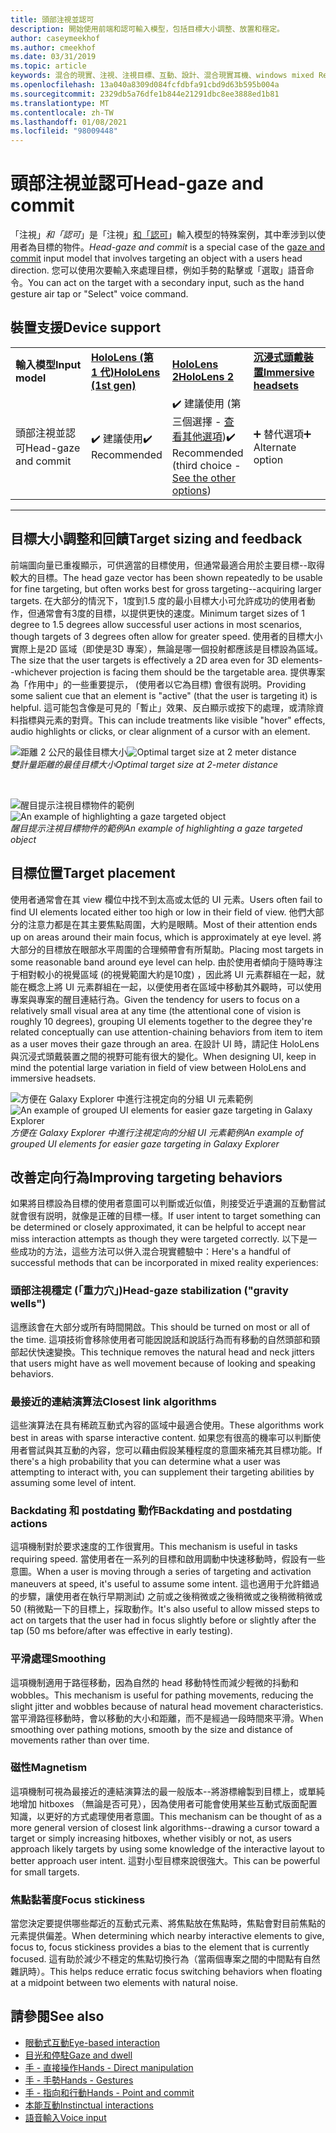 ```yaml
---
title: 頭部注視並認可
description: 開始使用前端和認可輸入模型，包括目標大小調整、放置和穩定。
author: caseymeekhof
ms.author: cmeekhof
ms.date: 03/31/2019
ms.topic: article
keywords: 混合的現實、注視、注視目標、互動、設計、混合現實耳機、windows mixed Reality 耳機、虛擬實境耳機、HoloLens、MRTK、混合現實工具組、目標、焦點、平滑
ms.openlocfilehash: 13a040a8309d084fcfdbfa91cbd9d63b595b004a
ms.sourcegitcommit: 2329db5a76dfe1b844e21291dbc8ee3888ed1b81
ms.translationtype: MT
ms.contentlocale: zh-TW
ms.lasthandoff: 01/08/2021
ms.locfileid: "98009448"
---
```

# <a name="head-gaze-and-commit"></a><span data-ttu-id="072ac-104">頭部注視並認可</span><span class="sxs-lookup"><span data-stu-id="072ac-104">Head-gaze and commit</span></span>

<span data-ttu-id="072ac-105">「注視」_和「認可_」是「注視」[和「認可](gaze-and-commit.md)」輸入模型的特殊案例，其中牽涉到以使用者為目標的物件。</span><span class="sxs-lookup"><span data-stu-id="072ac-105">_Head-gaze and commit_ is a special case of the [gaze and commit](gaze-and-commit.md) input model that involves targeting an object with a users head direction.</span></span> <span data-ttu-id="072ac-106">您可以使用次要輸入來處理目標，例如手勢的點擊或「選取」語音命令。</span><span class="sxs-lookup"><span data-stu-id="072ac-106">You can act on the target with a secondary input, such as the hand gesture air tap or "Select" voice command.</span></span> 

## <a name="device-support"></a><span data-ttu-id="072ac-107">裝置支援</span><span class="sxs-lookup"><span data-stu-id="072ac-107">Device support</span></span>

<table>
    <colgroup>
    <col width="25%" />
    <col width="25%" />
    <col width="25%" />
    <col width="25%" />
    </colgroup>
    <tr>
        <td><span data-ttu-id="072ac-108"><strong>輸入模型</strong></span><span class="sxs-lookup"><span data-stu-id="072ac-108"><strong>Input model</strong></span></span></td>
        <td><span data-ttu-id="072ac-109"><a href="../hololens-hardware-details.md"><strong>HoloLens (第 1 代)</strong></a></span><span class="sxs-lookup"><span data-stu-id="072ac-109"><a href="../hololens-hardware-details.md"><strong>HoloLens (1st gen)</strong></a></span></span></td>
        <td><span data-ttu-id="072ac-110"><a href="https://docs.microsoft.com/hololens/hololens2-hardware"><strong>HoloLens 2</strong></span><span class="sxs-lookup"><span data-stu-id="072ac-110"><a href="https://docs.microsoft.com/hololens/hololens2-hardware"><strong>HoloLens 2</strong></span></span></td>
        <td><span data-ttu-id="072ac-111"><a href="../discover/immersive-headset-hardware-details.md"><strong>沉浸式頭戴裝置</strong></a></span><span class="sxs-lookup"><span data-stu-id="072ac-111"><a href="../discover/immersive-headset-hardware-details.md"><strong>Immersive headsets</strong></a></span></span></td>
    </tr>
     <tr>
        <td><span data-ttu-id="072ac-112">頭部注視並認可</span><span class="sxs-lookup"><span data-stu-id="072ac-112">Head-gaze and commit</span></span></td>
        <td><span data-ttu-id="072ac-113">✔️ 建議使用</span><span class="sxs-lookup"><span data-stu-id="072ac-113">✔️ Recommended</span></span></td>
        <td><span data-ttu-id="072ac-114">✔️ 建議使用 (第三個選擇 - <a href="interaction-fundamentals.md">查看其他選項</a>)</span><span class="sxs-lookup"><span data-stu-id="072ac-114">✔️ Recommended (third choice - <a href="interaction-fundamentals.md">See the other options</a>)</span></span></td>
        <td><span data-ttu-id="072ac-115">➕ 替代選項</span><span class="sxs-lookup"><span data-stu-id="072ac-115">➕ Alternate option</span></span></td>
    </tr>
</table>

---

## <a name="target-sizing-and-feedback"></a><span data-ttu-id="072ac-116">目標大小調整和回饋</span><span class="sxs-lookup"><span data-stu-id="072ac-116">Target sizing and feedback</span></span>

<span data-ttu-id="072ac-117">前端圖向量已重複顯示，可供適當的目標使用，但通常最適合用於主要目標--取得較大的目標。</span><span class="sxs-lookup"><span data-stu-id="072ac-117">The head gaze vector has been shown repeatedly to be usable for fine targeting, but often works best for gross targeting--acquiring larger targets.</span></span> <span data-ttu-id="072ac-118">在大部分的情況下，1度到1.5 度的最小目標大小可允許成功的使用者動作，但通常會有3度的目標，以提供更快的速度。</span><span class="sxs-lookup"><span data-stu-id="072ac-118">Minimum target sizes of 1 degree to 1.5 degrees allow successful user actions in most scenarios, though targets of 3 degrees often allow for greater speed.</span></span> <span data-ttu-id="072ac-119">使用者的目標大小實際上是2D 區域（即使是3D 專案），無論是哪一個投射都應該是目標設為區域。</span><span class="sxs-lookup"><span data-stu-id="072ac-119">The size that the user targets is effectively a 2D area even for 3D elements--whichever projection is facing them should be the targetable area.</span></span> <span data-ttu-id="072ac-120">提供專案為「作用中」的一些重要提示， (使用者以它為目標) 會很有説明。</span><span class="sxs-lookup"><span data-stu-id="072ac-120">Providing some salient cue that an element is "active" (that the user is targeting it) is helpful.</span></span> <span data-ttu-id="072ac-121">這可能包含像是可見的「暫止」效果、反白顯示或按下的處理，或清除資料指標與元素的對齊。</span><span class="sxs-lookup"><span data-stu-id="072ac-121">This can include treatments like visible "hover" effects, audio highlights or clicks, or clear alignment of a cursor with an element.</span></span>

<span data-ttu-id="072ac-122">![距離 2 公尺的最佳目標大小](images/gazetargeting-size-1000px.jpg)</span><span class="sxs-lookup"><span data-stu-id="072ac-122">![Optimal target size at 2 meter distance](images/gazetargeting-size-1000px.jpg)</span></span><br>
<span data-ttu-id="072ac-123">*雙計量距離的最佳目標大小*</span><span class="sxs-lookup"><span data-stu-id="072ac-123">*Optimal target size at 2-meter distance*</span></span>

<br>

<span data-ttu-id="072ac-124">![醒目提示注視目標物件的範例](images/gazetargeting-highlighting-940px.jpg)</span><span class="sxs-lookup"><span data-stu-id="072ac-124">![An example of highlighting a gaze targeted object](images/gazetargeting-highlighting-940px.jpg)</span></span><br>
<span data-ttu-id="072ac-125">*醒目提示注視目標物件的範例*</span><span class="sxs-lookup"><span data-stu-id="072ac-125">*An example of highlighting a gaze targeted object*</span></span>

## <a name="target-placement"></a><span data-ttu-id="072ac-126">目標位置</span><span class="sxs-lookup"><span data-stu-id="072ac-126">Target placement</span></span>

<span data-ttu-id="072ac-127">使用者通常會在其 view 欄位中找不到太高或太低的 UI 元素。</span><span class="sxs-lookup"><span data-stu-id="072ac-127">Users often fail to find UI elements located either too high or low in their field of view.</span></span> <span data-ttu-id="072ac-128">他們大部分的注意力都是在其主要焦點周圍，大約是眼睛。</span><span class="sxs-lookup"><span data-stu-id="072ac-128">Most of their attention ends up on areas around their main focus, which is approximately at eye level.</span></span> <span data-ttu-id="072ac-129">將大部分的目標放在眼部水平周圍的合理頻帶會有所幫助。</span><span class="sxs-lookup"><span data-stu-id="072ac-129">Placing most targets in some reasonable band around eye level can help.</span></span> <span data-ttu-id="072ac-130">由於使用者傾向于隨時專注于相對較小的視覺區域 (的視覺範圍大約是10度) ，因此將 UI 元素群組在一起，就能在概念上將 UI 元素群組在一起，以便使用者在區域中移動其外觀時，可以使用專案與專案的醒目連結行為。</span><span class="sxs-lookup"><span data-stu-id="072ac-130">Given the tendency for users to focus on a relatively small visual area at any time (the attentional cone of vision is roughly 10 degrees), grouping UI elements together to the degree they're related conceptually can use attention-chaining behaviors from item to item as a user moves their gaze through an area.</span></span> <span data-ttu-id="072ac-131">在設計 UI 時，請記住 HoloLens 與沉浸式頭戴裝置之間的視野可能有很大的變化。</span><span class="sxs-lookup"><span data-stu-id="072ac-131">When designing UI, keep in mind the potential large variation in field of view between HoloLens and immersive headsets.</span></span>

<span data-ttu-id="072ac-132">![方便在 Galaxy Explorer 中進行注視定向的分組 UI 元素範例](images/gazetargeting-grouping-1000px.jpg)</span><span class="sxs-lookup"><span data-stu-id="072ac-132">![An example of grouped UI elements for easier gaze targeting in Galaxy Explorer](images/gazetargeting-grouping-1000px.jpg)</span></span><br>
<span data-ttu-id="072ac-133">*方便在 Galaxy Explorer 中進行注視定向的分組 UI 元素範例*</span><span class="sxs-lookup"><span data-stu-id="072ac-133">*An example of grouped UI elements for easier gaze targeting in Galaxy Explorer*</span></span>

## <a name="improving-targeting-behaviors"></a><span data-ttu-id="072ac-134">改善定向行為</span><span class="sxs-lookup"><span data-stu-id="072ac-134">Improving targeting behaviors</span></span>

<span data-ttu-id="072ac-135">如果將目標設為目標的使用者意圖可以判斷或近似值，則接受近乎遺漏的互動嘗試就會很有説明，就像是正確的目標一樣。</span><span class="sxs-lookup"><span data-stu-id="072ac-135">If user intent to target something can be determined or closely approximated, it can be helpful to accept near miss interaction attempts as though they were targeted correctly.</span></span> <span data-ttu-id="072ac-136">以下是一些成功的方法，這些方法可以併入混合現實體驗中：</span><span class="sxs-lookup"><span data-stu-id="072ac-136">Here's a handful of successful methods that can be incorporated in mixed reality experiences:</span></span>

### <a name="head-gaze-stabilization-gravity-wells"></a><span data-ttu-id="072ac-137">頭部注視穩定 (「重力穴」)</span><span class="sxs-lookup"><span data-stu-id="072ac-137">Head-gaze stabilization ("gravity wells")</span></span>

<span data-ttu-id="072ac-138">這應該會在大部分或所有時間開啟。</span><span class="sxs-lookup"><span data-stu-id="072ac-138">This should be turned on most or all of the time.</span></span> <span data-ttu-id="072ac-139">這項技術會移除使用者可能因說話和說話行為而有移動的自然頭部和頸部起伏快速變換。</span><span class="sxs-lookup"><span data-stu-id="072ac-139">This technique removes the natural head and neck jitters that users might have as well movement because of looking and speaking behaviors.</span></span>

### <a name="closest-link-algorithms"></a><span data-ttu-id="072ac-140">最接近的連結演算法</span><span class="sxs-lookup"><span data-stu-id="072ac-140">Closest link algorithms</span></span>

<span data-ttu-id="072ac-141">這些演算法在具有稀疏互動式內容的區域中最適合使用。</span><span class="sxs-lookup"><span data-stu-id="072ac-141">These algorithms work best in areas with sparse interactive content.</span></span> <span data-ttu-id="072ac-142">如果您有很高的機率可以判斷使用者嘗試與其互動的內容，您可以藉由假設某種程度的意圖來補充其目標功能。</span><span class="sxs-lookup"><span data-stu-id="072ac-142">If there's a high probability that you can determine what a user was attempting to interact with, you can supplement their targeting abilities by assuming some level of intent.</span></span>

### <a name="backdating-and-postdating-actions"></a><span data-ttu-id="072ac-143">Backdating 和 postdating 動作</span><span class="sxs-lookup"><span data-stu-id="072ac-143">Backdating and postdating actions</span></span>

<span data-ttu-id="072ac-144">這項機制對於要求速度的工作很實用。</span><span class="sxs-lookup"><span data-stu-id="072ac-144">This mechanism is useful in tasks requiring speed.</span></span> <span data-ttu-id="072ac-145">當使用者在一系列的目標和啟用調動中快速移動時，假設有一些意圖。</span><span class="sxs-lookup"><span data-stu-id="072ac-145">When a user is moving through a series of targeting and activation maneuvers at speed, it's useful to assume some intent.</span></span> <span data-ttu-id="072ac-146">這也適用于允許錯過的步驟，讓使用者在執行早期測試) 之前或之後稍微或之後稍微或之後稍微稍微或 50 (稍微點一下的目標上，採取動作。</span><span class="sxs-lookup"><span data-stu-id="072ac-146">It's also useful to allow missed steps to act on targets that the user had in focus slightly before or slightly after the tap (50 ms before/after was effective in early testing).</span></span>

### <a name="smoothing"></a><span data-ttu-id="072ac-147">平滑處理</span><span class="sxs-lookup"><span data-stu-id="072ac-147">Smoothing</span></span>

<span data-ttu-id="072ac-148">這項機制適用于路徑移動，因為自然的 head 移動特性而減少輕微的抖動和 wobbles。</span><span class="sxs-lookup"><span data-stu-id="072ac-148">This mechanism is useful for pathing movements, reducing the slight jitter and wobbles because of natural head movement characteristics.</span></span> <span data-ttu-id="072ac-149">當平滑路徑移動時，會以移動的大小和距離，而不是經過一段時間來平滑。</span><span class="sxs-lookup"><span data-stu-id="072ac-149">When smoothing over pathing motions, smooth by the size and distance of movements rather than over time.</span></span>

### <a name="magnetism"></a><span data-ttu-id="072ac-150">磁性</span><span class="sxs-lookup"><span data-stu-id="072ac-150">Magnetism</span></span>

<span data-ttu-id="072ac-151">這項機制可視為最接近的連結演算法的最一般版本--將游標繪製到目標上，或單純地增加 hitboxes （無論是否可見），因為使用者可能會使用某些互動式版面配置知識，以更好的方式處理使用者意圖。</span><span class="sxs-lookup"><span data-stu-id="072ac-151">This mechanism can be thought of as a more general version of closest link algorithms--drawing a cursor toward a target or simply increasing hitboxes, whether visibly or not, as users approach likely targets by using some knowledge of the interactive layout to better approach user intent.</span></span> <span data-ttu-id="072ac-152">這對小型目標來說很強大。</span><span class="sxs-lookup"><span data-stu-id="072ac-152">This can be powerful for small targets.</span></span>

### <a name="focus-stickiness"></a><span data-ttu-id="072ac-153">焦點黏著度</span><span class="sxs-lookup"><span data-stu-id="072ac-153">Focus stickiness</span></span>

<span data-ttu-id="072ac-154">當您決定要提供哪些鄰近的互動式元素、將焦點放在焦點時，焦點會對目前焦點的元素提供偏差。</span><span class="sxs-lookup"><span data-stu-id="072ac-154">When determining which nearby interactive elements to give,  focus to, focus stickiness provides a bias to the element that is currently focused.</span></span> <span data-ttu-id="072ac-155">這有助於減少不穩定的焦點切換行為（當兩個專案之間的中間點有自然雜訊時）。</span><span class="sxs-lookup"><span data-stu-id="072ac-155">This helps reduce erratic focus switching behaviors when floating at a midpoint between two elements with natural noise.</span></span>

## <a name="see-also"></a><span data-ttu-id="072ac-156">請參閱</span><span class="sxs-lookup"><span data-stu-id="072ac-156">See also</span></span>

* [<span data-ttu-id="072ac-157">眼動式互動</span><span class="sxs-lookup"><span data-stu-id="072ac-157">Eye-based interaction</span></span>](eye-gaze-interaction.md)
* [<span data-ttu-id="072ac-158">目光和停駐</span><span class="sxs-lookup"><span data-stu-id="072ac-158">Gaze and dwell</span></span>](gaze-and-dwell.md)
* [<span data-ttu-id="072ac-159">手 - 直接操作</span><span class="sxs-lookup"><span data-stu-id="072ac-159">Hands - Direct manipulation</span></span>](direct-manipulation.md)
* [<span data-ttu-id="072ac-160">手 - 手勢</span><span class="sxs-lookup"><span data-stu-id="072ac-160">Hands - Gestures</span></span>](gaze-and-commit.md#composite-gestures)
* [<span data-ttu-id="072ac-161">手 - 指向和行動</span><span class="sxs-lookup"><span data-stu-id="072ac-161">Hands - Point and commit</span></span>](point-and-commit.md)
* [<span data-ttu-id="072ac-162">本能互動</span><span class="sxs-lookup"><span data-stu-id="072ac-162">Instinctual interactions</span></span>](interaction-fundamentals.md)
* [<span data-ttu-id="072ac-163">語音輸入</span><span class="sxs-lookup"><span data-stu-id="072ac-163">Voice input</span></span>](voice-input.md)



